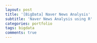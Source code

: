 ```yaml
---
layout: post
title: '[BigData] Naver News Analysis'
subtitle: 'Naver News Analysis using R'
categories: portfolio
tags: bigdata
comments: true
---
```


